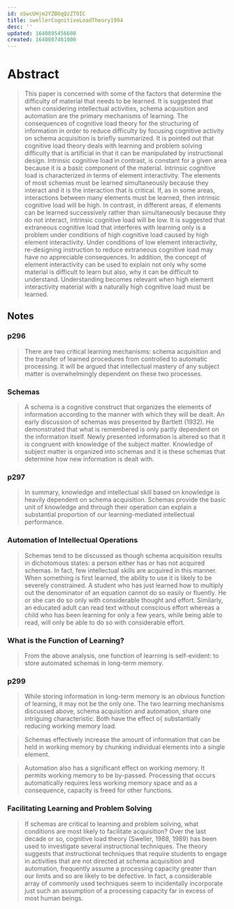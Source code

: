 ```yaml
---
id: oSwcUHjm2YZBOqQzZTOIC
title: swellerCognitiveLoadTheory1994
desc: ''
updated: 1640895456608
created: 1640807481000
---
```


# Abstract

> This paper is concerned with some of the factors that determine the difficulty of material that needs to be learned. It is suggested that when considering intellectual activities, schema acquisition and automation are the primary mechanisms of learning. The consequences of cognitive load theory for the structuring of information in order to reduce difficulty by focusing cognitive activity on schema acquisition is briefly summarized. It is pointed out that cognitive load theory deals with learning and problem solving difficulty that is artificial in that it can be manipulated by instructional design. Intrinsic cognitive load in contrast, is constant for a given area because it is a basic component of the material. Intrinsic cognitive load is characterized in terms of element interactivity. The elements of most schemas must be learned simultaneously because they interact and it is the interaction that is critical. If, as in some areas, interactions between many elements must be learned, then intrinsic cognitive load will be high. In contrast, in different areas, if elements can be learned successively rather than simultaneously because they do not interact, intrinsic cognitive load will be low. It is suggested that extraneous cognitive load that interferes with learning only is a problem under conditions of high cognitive load caused by high element interactivity. Under conditions of low element interactivity, re-designing instruction to reduce extraneous cognitive load may have no appreciable consequences. In addition, the concept of element interactivity can be used to explain not only why some material is difficult to learn but also, why it can be difficult to understand. Understanding becomes relevant when high element interactivity material with a naturally high cognitive load must be learned.

## Notes

### p296
> There are two critical learning mechanisms: schema acquisition and the transfer of learned procedures from controlled to automatic processing. It will be argued that intellectual mastery of any subject matter is overwhelmingly dependent on these two processes.

### Schemas
> A schema is a cognitive construct that organizes the elements of information according to the manner with which they will be dealt. An early discussion of schemas was presented by Bartlett (1932). He demonstrated that what is remembered is only partly dependent on the information itself. Newly presented information is altered so that it is congruent with knowledge of the subject matter. Knowledge of subject matter is organized into schemas and it is these schemas that determine how new information is dealt with.

### p297
> In summary, knowledge and intellectual skill based on knowledge is heavily dependent on schema acquisition. Schemas provide the basic unit of knowledge and through their operation can explain a substantial proportion of our learning-mediated intellectual performance.

### Automation of Intellectual Operations


> Schemas tend to be discussed as though schema acquisition results in dichotomous states: a person either has or has not acquired schemas. In fact, few intellectual skills are acquired in this manner. When something is first learned, the ability to use it is likely to be severely constrained. A student who has just learned how to multiply out the denominator of an equation cannot do so easily or fluently. He or she can do so only with considerable thought and effort. Similarly, an educated adult can read text without conscious effort whereas a child who has been learning for only a few years, while being able to read, will only be able to do so with considerable effort.

### What is the Function of Learning?

> From the above analysis, one function of learning is self-evident: to store automated schemas in long-term memory.

### p299
> While storing information in long-term memory is an obvious function of learning, it may not be the only one. The two learning mechanisms discussed above, schema acquisition and automation, share one intriguing characteristic. Both have the effect o{ substantially reducing working memory load.

> Schemas effectively increase the amount of information that can be held in working memory by chunking individual elements into a single element. 

> Automation also has a significant effect on working memory. It permits working memory to be by-passed. Processing that occurs automatically requires less working memory space and as a consequence, capacity is freed for other functions.

### Facilitating Learning and Problem Solving


> If schemas are critical to learning and problem solving, what conditions are most likely to facilitate acquisition? Over the last decade or so, cognitive load theory (Sweller, 1988, 1989) has been used to investigate several instructional techniques. The theory suggests that instructional techniques that require students to engage in activities that are not directed at schema acquisition and automation, frequently assume a processing capacity greater than our limits and so are likely to be defective. In fact, a considerable array of commonly used techniques seem to incidentally incorporate just such an assumption of a processing capacity far in excess of most human beings.